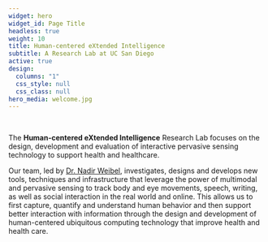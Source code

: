 ```yaml
---
widget: hero
widget_id: Page Title
headless: true
weight: 10
title: Human-centered eXtended Intelligence
subtitle: A Research Lab at UC San Diego
active: true
design:
  columns: "1"
  css_style: null
  css_class: null
hero_media: welcome.jpg
---
```

<br>

The **Human-centered eXtended Intelligence** Research Lab focuses on the design, development and evaluation of interactive pervasive sensing technology to support health and healthcare. 

Our team, led by [Dr. Nadir Weibel](https://www.ubicomp.ucsd.edu/weibel), investigates, designs and develops new tools, techniques and infrastructure that leverage the power of multimodal and pervasive sensing to track body and eye movements, speech, writing, as well as social interaction in the real world and online. This allows us to first capture, quantify and understand human behavior and then support better interaction with information through the design and development of human-centered ubiquitous computing technology that improve health and health care.